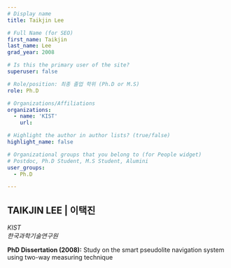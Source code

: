 ```yaml
---
# Display name
title: Taikjin Lee

# Full Name (for SEO)
first_name: Taikjin
last_name: Lee
grad_year: 2008

# Is this the primary user of the site?
superuser: false

# Role/position: 최종 졸업 학위 (Ph.D or M.S)
role: Ph.D

# Organizations/Affiliations
organizations:
  - name: 'KIST'
    url: 

# Highlight the author in author lists? (true/false)
highlight_name: false

# Organizational groups that you belong to (for People widget)
# Postdoc, Ph.D Student, M.S Student, Alumini
user_groups: 
  - Ph.D

---
```


<!----- 이름" **별표2개 사이에 적을것** ----->

## **TAIKJIN LEE | 이택진** 

<!----- 현재 직위/직장: *별표 사이에 적을것*----->

*KIST*</br>
*한국과학기술연구원*</br>

<!----- 학위논문 및 졸업연도(박사): 없으면 삭제----->

**PhD Dissertation (2008):** Study on the smart pseudolite navigation system using two-way measuring technique

<!----- 학위논문 및 졸업연도(석사): 없으면 삭제----->



<!-----  Biography: 없으면 아래 공란----> </br> 



<!------------------------------------>
</br> 
